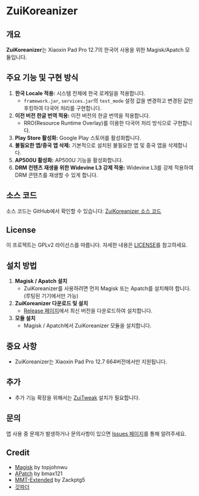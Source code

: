 # ZuiKoreanizer

## 개요
**ZuiKoreanizer**는 Xiaoxin Pad Pro 12.7의 한국어 사용을 위한 Magisk/Apatch 모듈입니다.

## 주요 기능 및 구현 방식
1. **한국 Locale 적용:** 시스템 전체에 한국 로케일을 적용합니다.
   - `framework.jar`, `services.jar`의 `test_mode` 설정 값을 변경하고 변경된 값만 후킹하여 다국어 처리를 구현합니다.
2. **이전 버전 한글 번역 적용:** 이전 버전의 한글 번역을 적용합니다.
   - RRO(Resource Runtime Overlay)를 이용한 다국어 처리 방식으로 구현합니다.
3. **Play Store 활성화:** Google Play 스토어를 활성화합니다.
4. **불필요한 앱/중국 앱 삭제:** 기본적으로 설치된 불필요한 앱 및 중국 앱을 삭제합니다.
5. **AP500U 활성화:** AP500U 기능을 활성화합니다.
6. **DRM 컨텐츠 재생을 위한 Widevine L3 강제 적용:** Widevine L3를 강제 적용하여 DRM 콘텐츠를 재생할 수 있게 합니다.

## 소스 코드
소스 코드는 GitHub에서 확인할 수 있습니다: [ZuiKoreanizer 소스 코드](https://github.com/forumi0721/ZuiKoreanizer)

## License
이 프로젝트는 GPLv2 라이선스를 따릅니다. 자세한 내용은 [LICENSE](https://github.com/forumi0721/ZuiKoreanizer/blob/main/LICENSE)를 참고하세요.

## 설치 방법
1. **Magisk / Apatch 설치**
   - ZuiKoreanizer를 사용하려면 먼저 Magisk 또는 Apatch를 설치해야 합니다. (루팅된 기기에서만 가능)
2. **ZuiKoreanizer 다운로드 및 설치**
   - [Release 페이지](https://github.com/forumi0721/ZuiKoreanizer/releases)에서 최신 버전을 다운로드하여 설치합니다.
3. **모듈 설치**
   - Magisk / Apatch에서 ZuiKoreanizer 모듈을 설치합니다.

## 중요 사항
- ZuiKoreanizer는 Xiaoxin Pad Pro 12.7 664버전에서만 지원됩니다.

## 추가
- 추가 기능 확장을 위해서는 [ZuiTweak](https://github.com/forumi0721/ZuiTweak) 설치가 필요합니다.

## 문의
앱 사용 중 문제가 발생하거나 문의사항이 있으면 [Issues 페이지](https://github.com/forumi0721/ZuiKoreanizer/issues)를 통해 알려주세요.

## Credit
- [Magisk](https://github.com/topjohnwu/Magisk) by topjohnwu
- [APatch](https://github.com/bmax121/APatch) by bmax121
- [MMT-Extended](https://github.com/Zackptg5/MMT-Extended) by Zackptg5
- [갓파더](https://m.ppomppu.co.kr/new/bbs_view.php?id=androidtab&no=196040)

